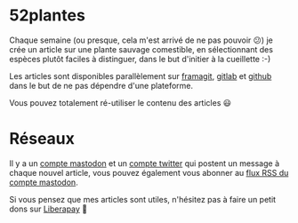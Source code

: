 # 52plantes

Chaque semaine (ou presque, cela m'est arrivé de ne pas pouvoir 😕) je crée un article sur une plante sauvage comestible, en sélectionnant des espèces plutôt faciles à distinguer, dans le but d'initier à la cueillette :-)

Les articles sont disponibles parallèlement sur [framagit](https://framagit.org/epakompri/52plantes), [gitlab](https://gitlab.com/epakompri/52plantes) et [github](https://github.com/epakompri/52plantes) dans le but de ne pas dépendre d'une plateforme.

Vous pouvez totalement ré-utiliser le contenu des articles 😃

# Réseaux

Il y a un [compte mastodon](https://hostux.social/@52plantes) et un [compte twitter](https://twitter.com/52_Plantes) qui postent un message à chaque nouvel article, vous pouvez également vous abonner au [flux RSS du compte mastodon](https://hostux.social/@52plantes.atom/).

Si vous pensez que mes articles sont utiles, n'hésitez pas à faire un petit dons sur [Liberapay](https://liberapay.com/52plantes/) 🤗
